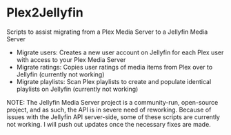 # Plex2Jellyfin
Scripts to assist migrating from a Plex Media Server to a Jellyfin Media Server

- Migrate users: Creates a new user account on Jellyfin for each Plex user with access to your Plex Media Server
- Migrate ratings: Copies user ratings of media items from Plex over to Jellyfin (currently not working)
- Migrate playlists: Scan Plex playlists to create and populate identical playlists on Jellyfin (currently not working)

NOTE: The Jellyfin Media Server project is a community-run, open-source project, and as such, the API is in severe need of reworking. Because of issues with the Jellyfin API server-side, some of these scripts are currently not working. I will push out updates once the necessary fixes are made.
